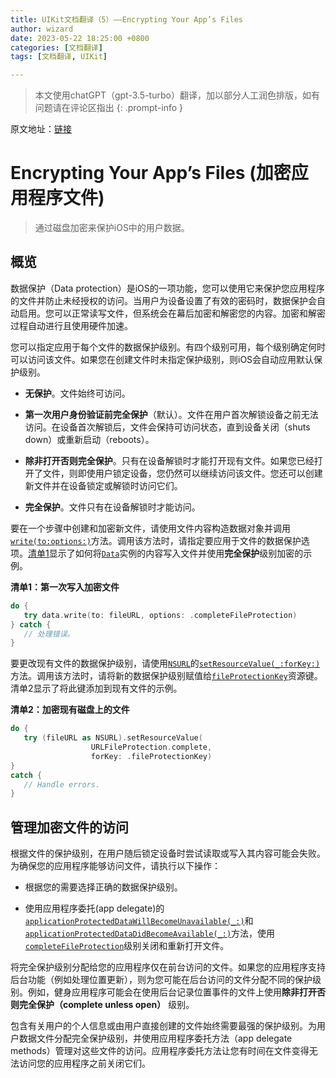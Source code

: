 ```yaml
---
title: UIKit文档翻译（5）——Encrypting Your App’s Files
author: wizard
date: 2023-05-22 18:25:00 +0800
categories: [文档翻译]
tags: [文档翻译, UIKit]

---
```


> 本文使用chatGPT（gpt-3.5-turbo）翻译，加以部分人工润色排版，如有问题请在评论区指出
{: .prompt-info }

原文地址：[链接](https://developer.apple.com/documentation/uikit/protecting_the_user_s_privacy/encrypting_your_app_s_files)

# Encrypting Your App’s Files (加密应用程序文件)

> 通过磁盘加密来保护iOS中的用户数据。

## 概览

数据保护（Data protection）是iOS的一项功能，您可以使用它来保护您应用程序的文件并防止未经授权的访问。当用户为设备设置了有效的密码时，数据保护会自动启用。您可以正常读写文件，但系统会在幕后加密和解密您的内容。加密和解密过程自动进行且使用硬件加速。

您可以指定应用于每个文件的数据保护级别。有四个级别可用，每个级别确定何时可以访问该文件。如果您在创建文件时未指定保护级别，则iOS会自动应用默认保护级别。

* **无保护**。文件始终可访问。

* **第一次用户身份验证前完全保护**（默认）。文件在用户首次解锁设备之前无法访问。在设备首次解锁后，文件会保持可访问状态，直到设备关闭（shuts down）或重新启动（reboots）。

* **除非打开否则完全保护**。只有在设备解锁时才能打开现有文件。如果您已经打开了文件，则即使用户锁定设备，您仍然可以继续访问该文件。您还可以创建新文件并在设备锁定或解锁时访问它们。

* **完全保护**。文件只有在设备解锁时才能访问。

要在一个步骤中创建和加密新文件，请使用文件内容构造数据对象并调用[`write(to:options:)`](https://developer.apple.com/documentation/foundation/data/1779858-write)方法。调用该方法时，请指定要应用于文件的数据保护选项。[清单1](https://developer.apple.com/documentation/uikit/protecting_the_user_s_privacy/encrypting_your_app_s_files#2928956)显示了如何将[`Data`](https://developer.apple.com/documentation/foundation/data)实例的内容写入文件并使用**完全保护**级别加密的示例。

**清单1：第一次写入加密文件**

```swift
do {
   try data.write(to: fileURL, options: .completeFileProtection)
} catch {
   // 处理错误。
}
```

要更改现有文件的数据保护级别，请使用[`NSURL`](https://developer.apple.com/documentation/foundation/nsurl)的[`setResourceValue(_:forKey:)`](https://developer.apple.com/documentation/foundation/nsurl/1413819-setresourcevalue)方法。调用该方法时，请将新的数据保护级别赋值给[`fileProtectionKey`](https://developer.apple.com/documentation/foundation/urlresourcekey/1616246-fileprotectionkey)资源键。清单2显示了将此键添加到现有文件的示例。

**清单2：加密现有磁盘上的文件**

```swift
do {
   try (fileURL as NSURL).setResourceValue( 
                  URLFileProtection.complete,
                  forKey: .fileProtectionKey)
}
catch {
   // Handle errors.
}
```

## 管理加密文件的访问

根据文件的保护级别，在用户随后锁定设备时尝试读取或写入其内容可能会失败。为确保您的应用程序能够访问文件，请执行以下操作：

* 根据您的需要选择正确的数据保护级别。

* 使用应用程序委托(app delegate)的[`applicationProtectedDataWillBecomeUnavailable(_:)`](https://developer.apple.com/documentation/uikit/uiapplicationdelegate/1623019-applicationprotecteddatawillbeco)和[`applicationProtectedDataDidBecomeAvailable(_:)`](https://developer.apple.com/documentation/uikit/uiapplicationdelegate/1623044-applicationprotecteddatadidbecom)方法，使用[`completeFileProtection`](https://developer.apple.com/documentation/foundation/nsdata/writingoptions/1617198-completefileprotection)级别关闭和重新打开文件。

将完全保护级别分配给您的应用程序仅在前台访问的文件。如果您的应用程序支持后台功能（例如处理位置更新），则为您可能在后台访问的文件分配不同的保护级别。例如，健身应用程序可能会在使用后台记录位置事件的文件上使用**除非打开否则完全保护（complete unless open）** 级别。

包含有关用户的个人信息或由用户直接创建的文件始终需要最强的保护级别。为用户数据文件分配完全保护级别，并使用应用程序委托方法（app delegate methods）管理对这些文件的访问。应用程序委托方法让您有时间在文件变得无法访问您的应用程序之前关闭它们。
